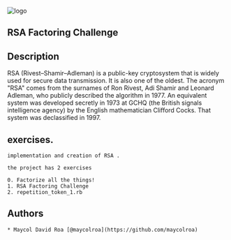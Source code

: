 
![logo](https://user-images.githubusercontent.com/85509333/145334215-1a18b1d0-b75b-4b6b-8b01-dd06dd86d314.jpg)

## RSA Factoring Challenge

## Description

RSA (Rivest–Shamir–Adleman) is a public-key cryptosystem that is widely used for secure data transmission. It is also one of the oldest. The acronym "RSA" comes from the surnames of Ron Rivest, Adi Shamir and Leonard Adleman, who publicly described the algorithm in 1977. An equivalent system was developed secretly in 1973 at GCHQ (the British signals intelligence agency) by the English mathematician Clifford Cocks. That system was declassified in 1997.


## exercises. ##


```
implementation and creation of RSA . 

the project has 2 exercises

0. Factorize all the things!
1. RSA Factoring Challenge
2. repetition_token_1.rb

```
## Authors
```
* Maycol David Roa [@maycolroa](https://github.com/maycolroa)